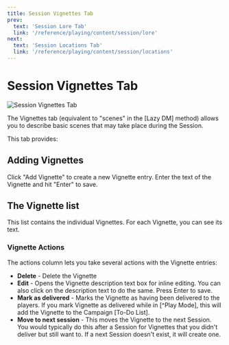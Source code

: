```yaml
---
title: Session Vignettes Tab
prev: 
  text: 'Session Lore Tab'
  link: '/reference/playing/content/session/lore'
next: 
  text: 'Session Locations Tab'
  link: '/reference/playing/content/session/locations'
---
```

# Session Vignettes Tab
![Session Vignettes Tab](/assets/images/vignette-tab.webp)

The Vignettes tab (equivalent to "scenes" in the [Lazy DM] method) allows you to describe basic scenes that may take place during the Session.

This tab provides:

## Adding Vignettes
Click "Add Vignette" to create a new Vignette entry.  Enter the text of the Vignette and hit "Enter" to save.

## The Vignette list
This list contains the individual Vignettes. For each Vignette, you can see its text.

### Vignette Actions
The actions column lets you take several actions with the Vignette entries:
  - **Delete** - Delete the Vignette
  - **Edit** - Opens the Vignette description text box for inline editing. You can also click on the description text to do the same.  Press Enter to save.
  - **Mark as delivered** - Marks the Vignette as having been delivered to the players. If you mark Vignette as delivered while in [^Play Mode], this will add the Vignette to the Campaign [To-Do List]. 
  - **Move to next session** - This moves the Vignette to the next Session.  You would typically do this after a Session for Vignettes that you didn't deliver but still want to.  If a next Session doesn't exist, it will create one.
